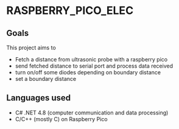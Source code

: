 # RASPBERRY_PICO_ELEC

## Goals

This project aims to 
* Fetch a distance from ultrasonic probe with a raspberry pico
* send fetched distance to serial port and process data received
* turn on/off some diodes depending on boundary distance
* set a boundary distance

## Languages used

* C# .NET 4.8 (computer communication and data processing)
* C/C++ (mostly C) on Raspberry Pico
